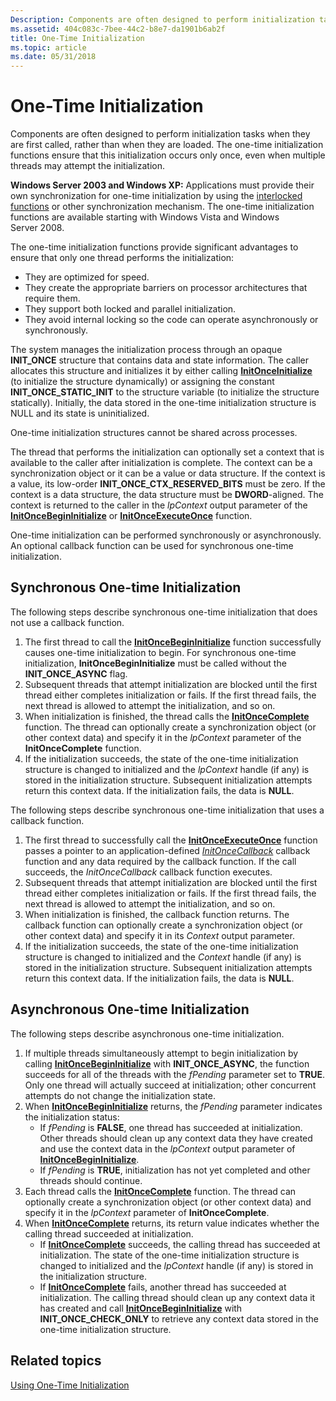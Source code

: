 ```yaml
---
Description: Components are often designed to perform initialization tasks when they are first called, rather than when they are loaded.
ms.assetid: 404c083c-7bee-44c2-b8e7-da1901b6ab2f
title: One-Time Initialization
ms.topic: article
ms.date: 05/31/2018
---
```


# One-Time Initialization

Components are often designed to perform initialization tasks when they are first called, rather than when they are loaded. The one-time initialization functions ensure that this initialization occurs only once, even when multiple threads may attempt the initialization.

**Windows Server 2003 and Windows XP:** Applications must provide their own synchronization for one-time initialization by using the [interlocked functions](interlocked-variable-access.md) or other synchronization mechanism. The one-time initialization functions are available starting with Windows Vista and Windows Server 2008.

The one-time initialization functions provide significant advantages to ensure that only one thread performs the initialization:

-   They are optimized for speed.
-   They create the appropriate barriers on processor architectures that require them.
-   They support both locked and parallel initialization.
-   They avoid internal locking so the code can operate asynchronously or synchronously.

The system manages the initialization process through an opaque **INIT\_ONCE** structure that contains data and state information. The caller allocates this structure and initializes it by either calling [**InitOnceInitialize**](https://msdn.microsoft.com/en-us/library/ms683495(v=VS.85).aspx) (to initialize the structure dynamically) or assigning the constant **INIT\_ONCE\_STATIC\_INIT** to the structure variable (to initialize the structure statically). Initially, the data stored in the one-time initialization structure is NULL and its state is uninitialized.

One-time initialization structures cannot be shared across processes.

The thread that performs the initialization can optionally set a context that is available to the caller after initialization is complete. The context can be a synchronization object or it can be a value or data structure. If the context is a value, its low-order **INIT\_ONCE\_CTX\_RESERVED\_BITS** must be zero. If the context is a data structure, the data structure must be **DWORD**-aligned. The context is returned to the caller in the *lpContext* output parameter of the [**InitOnceBeginInitialize**](https://msdn.microsoft.com/en-us/library/ms683487(v=VS.85).aspx) or [**InitOnceExecuteOnce**](https://msdn.microsoft.com/en-us/library/ms683493(v=VS.85).aspx) function.

One-time initialization can be performed synchronously or asynchronously. An optional callback function can be used for synchronous one-time initialization.

## Synchronous One-time Initialization

The following steps describe synchronous one-time initialization that does not use a callback function.

1.  The first thread to call the [**InitOnceBeginInitialize**](https://msdn.microsoft.com/en-us/library/ms683487(v=VS.85).aspx) function successfully causes one-time initialization to begin. For synchronous one-time initialization, **InitOnceBeginInitialize** must be called without the **INIT\_ONCE\_ASYNC** flag.
2.  Subsequent threads that attempt initialization are blocked until the first thread either completes initialization or fails. If the first thread fails, the next thread is allowed to attempt the initialization, and so on.
3.  When initialization is finished, the thread calls the [**InitOnceComplete**](https://msdn.microsoft.com/en-us/library/ms683491(v=VS.85).aspx) function. The thread can optionally create a synchronization object (or other context data) and specify it in the *lpContext* parameter of the **InitOnceComplete** function.
4.  If the initialization succeeds, the state of the one-time initialization structure is changed to initialized and the *lpContext* handle (if any) is stored in the initialization structure. Subsequent initialization attempts return this context data. If the initialization fails, the data is **NULL**.

The following steps describe synchronous one-time initialization that uses a callback function.

1.  The first thread to successfully call the [**InitOnceExecuteOnce**](https://msdn.microsoft.com/en-us/library/ms683493(v=VS.85).aspx) function passes a pointer to an application-defined [*InitOnceCallback*](https://msdn.microsoft.com/en-us/library/ms683490(v=VS.85).aspx) callback function and any data required by the callback function. If the call succeeds, the *InitOnceCallback* callback function executes.
2.  Subsequent threads that attempt initialization are blocked until the first thread either completes initialization or fails. If the first thread fails, the next thread is allowed to attempt the initialization, and so on.
3.  When initialization is finished, the callback function returns. The callback function can optionally create a synchronization object (or other context data) and specify it in its *Context* output parameter.
4.  If the initialization succeeds, the state of the one-time initialization structure is changed to initialized and the *Context* handle (if any) is stored in the initialization structure. Subsequent initialization attempts return this context data. If the initialization fails, the data is **NULL**.

## Asynchronous One-time Initialization

The following steps describe asynchronous one-time initialization.

1.  If multiple threads simultaneously attempt to begin initialization by calling [**InitOnceBeginInitialize**](https://msdn.microsoft.com/en-us/library/ms683487(v=VS.85).aspx) with **INIT\_ONCE\_ASYNC**, the function succeeds for all of the threads with the *fPending* parameter set to **TRUE**. Only one thread will actually succeed at initialization; other concurrent attempts do not change the initialization state.
2.  When [**InitOnceBeginInitialize**](https://msdn.microsoft.com/en-us/library/ms683487(v=VS.85).aspx) returns, the *fPending* parameter indicates the initialization status:
    -   If *fPending* is **FALSE**, one thread has succeeded at initialization. Other threads should clean up any context data they have created and use the context data in the *lpContext* output parameter of [**InitOnceBeginInitialize**](https://msdn.microsoft.com/en-us/library/ms683487(v=VS.85).aspx).
    -   If *fPending* is **TRUE**, initialization has not yet completed and other threads should continue.
3.  Each thread calls the [**InitOnceComplete**](https://msdn.microsoft.com/en-us/library/ms683491(v=VS.85).aspx) function. The thread can optionally create a synchronization object (or other context data) and specify it in the *lpContext* parameter of **InitOnceComplete**.
4.  When [**InitOnceComplete**](https://msdn.microsoft.com/en-us/library/ms683491(v=VS.85).aspx) returns, its return value indicates whether the calling thread succeeded at initialization.
    -   If [**InitOnceComplete**](https://msdn.microsoft.com/en-us/library/ms683491(v=VS.85).aspx) succeeds, the calling thread has succeeded at initialization. The state of the one-time initialization structure is changed to initialized and the *lpContext* handle (if any) is stored in the initialization structure.
    -   If [**InitOnceComplete**](https://msdn.microsoft.com/en-us/library/ms683491(v=VS.85).aspx) fails, another thread has succeeded at initialization. The calling thread should clean up any context data it has created and call [**InitOnceBeginInitialize**](https://msdn.microsoft.com/en-us/library/ms683487(v=VS.85).aspx) with **INIT\_ONCE\_CHECK\_ONLY** to retrieve any context data stored in the one-time initialization structure.

## Related topics

<dl> <dt>

[Using One-Time Initialization](using-one-time-initialization.md)
</dt> </dl>

 

 




